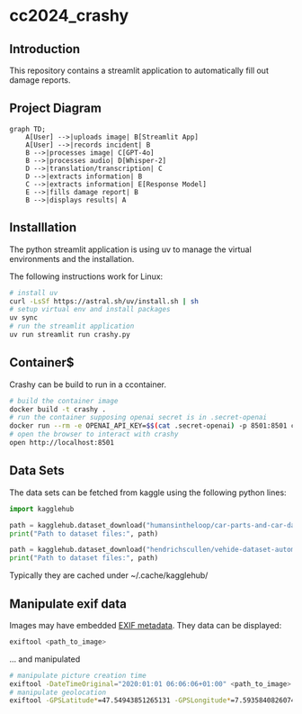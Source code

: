 # cc2024_crashy

## Introduction
This repository contains a streamlit application to automatically fill out damage reports. 

## Project Diagram

```mermaid
graph TD;
    A[User] -->|uploads image| B[Streamlit App]
    A[User] -->|records incident| B
    B -->|processes image| C[GPT-4o]
    B -->|processes audio| D[Whisper-2]
    D -->|translation/transcription| C
    D -->|extracts information| B
    C -->|extracts information| E[Response Model]
    E -->|fills damage report| B
    B -->|displays results| A
```

## Installlation
The python streamlit application is using uv to manage the virtual environments and the installation.

The following instructions work for Linux:
```bash
# install uv
curl -LsSf https://astral.sh/uv/install.sh | sh
# setup virtual env and install packages
uv sync
# run the streamlit application
uv run streamlit run crashy.py
```

## Container$

Crashy can be build to run in a ccontainer.

```bash
# build the container image
docker build -t crashy .
# run the container supposing openai secret is in .secret-openai
docker run --rm -e OPENAI_API_KEY=$$(cat .secret-openai) -p 8501:8501 crashy
# open the browser to interact with crashy
open http://localhost:8501
```

## Data Sets

The data sets can be fetched from kaggle using the following python lines:

```python
import kagglehub

path = kagglehub.dataset_download("humansintheloop/car-parts-and-car-damages")
print("Path to dataset files:", path)

path = kagglehub.dataset_download("hendrichscullen/vehide-dataset-automatic-vehicle-damage-detection")
print("Path to dataset files:", path)
```

Typically they are cached under ~/.cache/kagglehub/

## Manipulate exif data
Images may have embedded  [EXIF metadata](https://en.wikipedia.org/wiki/Exif). They data can be displayed:

```bash
exiftool <path_to_image>
```
... and manipulated
```bash
# manipulate picture creation time
exiftool -DateTimeOriginal="2020:01:01 06:06:06+01:00" <path_to_image>
# manipulate geolocation
exiftool -GPSLatitude*=47.54943851265131 -GPSLongitude*=7.593584082607474 -GPSAltitude*=277 <path_to_image>
```
